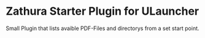 # Zathura Starter Plugin for ULauncher
Small Plugin that lists avaible PDF-Files and directorys from a set start point.
